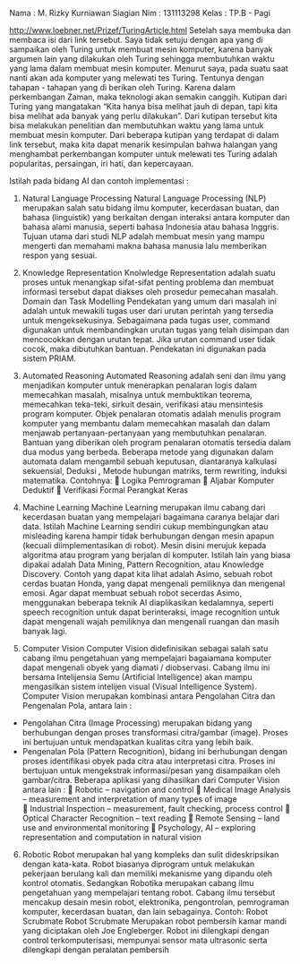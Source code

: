 Nama 	: M. Rizky Kurniawan Siagian
Nim 		: 131113298
Kelas 	: TP.B - Pagi

http://www.loebner.net/Prizef/TuringArticle.html
Setelah saya membuka dan membaca isi dari link tersebut. Saya tidak setuju dengan apa yang di sampaikan oleh Turing untuk membuat mesin komputer, karena banyak argumen lain yang dilakukan oleh Turing sehingga membutuhkan waktu yang lama dalam membuat mesin komputer.
Menurut saya, pada suatu saat nanti akan ada komputer yang melewati tes Turing. Tentunya dengan tahapan - tahapan yang di berikan oleh Turing. Karena dalam perkembangan Zaman, maka teknologi akan semakin canggih. Kutipan dari Turing yang mangatakan “Kita hanya bisa melihat jauh di depan, tapi kita bisa melihat ada banyak yang perlu dilakukan”.  Dari kutipan tersebut kita bisa melakukan penelitian dan membutuhkan waktu yang lama untuk membuat mesin komputer.
Dari beberapa kutipan yang terdapat di dalam link tersebut, maka kita dapat menarik kesimpulan bahwa halangan yang menghambat perkembangan komputer untuk melewati tes Turing adalah  popularitas, persaingan, iri hati, dan kepercayaan.

Istilah pada bidang AI dan contoh implementasi :

1.	Natural Language Processing
Natural Language Processing (NLP) merupakan salah satu bidang ilmu komputer, kecerdasan buatan, dan bahasa (linguistik) yang berkaitan dengan interaksi antara komputer dan bahasa alami manusia, seperti bahasa Indonesia atau bahasa Inggris.
Tujuan utama dari studi NLP adalah membuat mesin yang mampu mengerti dan memahami makna bahasa manusia lalu memberikan respon yang sesuai.

2.	Knowledge Representation
Knolwledge Representation adalah suatu proses untuk menangkap sifat-sifat penting problema dan membuat informasi tersebut dapat diakses oleh prosedur pemecahan masalah.
Domain dan Task Modelling
Pendekatan yang umum dari masalah ini adalah untuk mewakili tugas user dari urutan perintah yang tersedia untuk mengeksekusinya. Sebagaimana pada tugas user, command digunakan untuk membandingkan urutan tugas yang telah disimpan dan mencocokkan dengan urutan tepat. Jika urutan command user tidak cocok, maka dibutuhkan bantuan. Pendekatan ini digunakan pada sistem PRIAM.
3.	Automated Reasoning
Automated Reasoning adalah seni dan ilmu yang menjadikan komputer untuk  menerapkan penalaran logis dalam memecahkan masalah, misalnya untuk membuktikan teorema, memecahkan teka-teki, sirkuit desain, verifikasi atau mensintesis program komputer. Objek penalaran otomatis adalah menulis program komputer yang membantu dalam memecahkan masalah dan dalam menjawab pertanyaan-pertanyaan yang membutuhkan penalaran. Bantuan yang diberikan oleh program penalaran otomatis tersedia dalam dua modus yang berbeda.
Beberapa metode yang digunakan dalam automata dalam mengambil sebuah keputusan, diantaranya kalkulasi sekuensial, Deduksi , Metode hubungan matriks, term rewriting, induksi matematika. 
Contohnya:
	Logika Pemrograman
	Aljabar Komputer Deduktif
	Verifikasi Formal Perangkat Keras

4.	Machine Learning
Machine Learning merupakan ilmu cabang dari kecerdasan buatan yang mempelajari bagaimana caranya belajar dari data. Istilah Machine Learning sendiri cukup membingungkan atau misleading karena hampir tidak berhubungan dengan mesin apapun (kecuali diimplementasikan di robot). Mesin disini merujuk kepada algoritma atau program yang berjalan di komputer. Istilah lain yang biasa dipakai adalah Data Mining, Pattern Recognition, atau Knowledge Discovery.
Contoh yang dapat kita lihat adalah Asimo, sebuah robot cerdas buatan Honda, yang dapat mengenali pemiliknya dan mengenal emosi. Agar dapat membuat sebuah robot secerdas Asimo, menggunakan beberapa teknik AI diaplikasikan kedalamnya, seperti speech recognition untuk dapat berinteraksi, image recognition untuk dapat mengenali wajah pemiliknya dan mengenali ruangan dan masih banyak lagi.

5.	Computer Vision
Computer Vision didefinisikan sebagai salah satu cabang ilmu pengetahuan yang mempelajari bagaiamana komputer dapat mengenali obyek yang diamati / diobservasi. Cabang ilmu ini bersama Intelijensia Semu (Artificial Intelligence) akan mampu mengasilkan sistem intelijen visual (Visual Intelligence System).
Computer Vision merupakan kombinasi antara Pengolahan Citra dan Pengenalan Pola, antara lain :
-	Pengolahan Citra (Image Processing) merupakan bidang yang berhubungan dengan proses transformasi citra/gambar (image). Proses ini bertujuan untuk mendapatkan kualitas citra yang lebih baik. 
-	Pengenalan Pola (Pattern Recognition), bidang ini berhubungan dengan proses identifikasi obyek pada citra atau interpretasi citra. Proses ini bertujuan untuk mengekstrak informasi/pesan yang disampaikan oleh gambar/citra.
Beberapa aplikasi yang dihasilkan dari Computer Vision antara lain :
	Robotic – navigation and control
	Medical Image Analysis – measurement and interpretation of many types of   image  
	Industrial Inspection – measurement, fault checking, process control 
	Optical Character Recognition – text reading 
	Remote Sensing – land use and environmental monitoring
	Psychology, AI – exploring representation and computation in natural vision

6.	Robotic
Robot merupakan hal yang kompleks dan sulit dideskripsikan dengan kata-kata. Robot biasanya diprogram untuk melakukan pekerjaan berulang kali dan memiliki mekanisme yang dipandu oleh kontrol otomatis. Sedangkan Robotika merupakan cabang ilmu pengetahuan yang mempelajari tentang robot. Cabang ilmu tersebut mencakup desain mesin robot, elektronika, pengontrolan, pemrograman komputer, kecerdasan buatan, dan lain sebagainya.
 Contoh: Robot Scrubmate
Robot Scrubmate Merupakan robot pembersih kamar mandi yang diciptakan oleh Joe Engleberger. Robot ini dilengkapi dengan control terkomputerisasi, mempunyai sensor mata ultrasonic serta dilengkapi dengan peralatan pembersih

